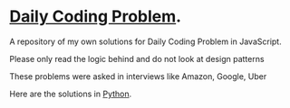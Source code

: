 # [Daily Coding Problem](https://www.dailycodingproblem.com/).

A repository of my own solutions for Daily Coding Problem in JavaScript.

Please only read the logic behind and do not look at design patterns

These problems were asked in interviews like Amazon, Google, Uber

Here are the solutions in [Python](https://github.com/subsr97/daily-coding-problem).
